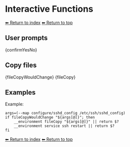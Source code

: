 # Interactive Functions

[⬅ Return to index](index.md)
[⬅ Return to top](../index.md)

## User prompts

{confirmYesNo}

## Copy files

{fileCopyWouldChange} {fileCopy}

## Examples

Example:

    args=(--map configure/sshd_config /etc/ssh/sshd_config)
    if fileCopyWouldChange "${args[@]}"; then
        __environment fileCopy "${args[@]}" || return $?
        __environment service ssh restart || return $?
    fi

[⬅ Return to index](index.md)
[⬅ Return to top](../index.md)
